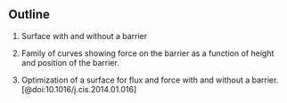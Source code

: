 ## Outline

1. Surface with and without a barrier

2. Family of curves showing force on the barrier as a function of height and
position of the barrier.

3. Optimization of a surface for flux and force with and without a barrier.
[@doi:10.1016/j.cis.2014.01.016]